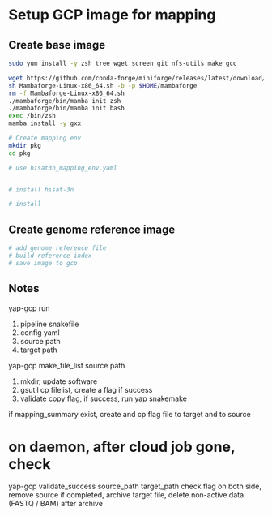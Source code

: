 # Setup GCP image for mapping

## Create base image

```bash
sudo yum install -y zsh tree wget screen git nfs-utils make gcc

wget https://github.com/conda-forge/miniforge/releases/latest/download/Mambaforge-Linux-x86_64.sh
sh Mambaforge-Linux-x86_64.sh -b -p $HOME/mambaforge
rm -f Mambaforge-Linux-x86_64.sh
./mambaforge/bin/mamba init zsh
./mambaforge/bin/mamba init bash
exec /bin/zsh
mamba install -y gxx

# Create mapping env
mkdir pkg
cd pkg

# use hisat3n_mapping_env.yaml


# install hisat-3n

# install 
```

## Create genome reference image

```bash
# add genome reference file
# build reference index
# save image to gcp
```

## Notes
yap-gcp run

1. pipeline snakefile
2. config yaml
3. source path
4. target path


yap-gcp make_file_list source path
1. mkdir, update software
2. gsutil cp filelist, create a flag if success
3. validate copy flag, if success, run yap snakemake

if mapping_summary exist, create and cp flag file to target and to source

# on daemon, after cloud job gone, check
yap-gcp validate_success source_path target_path
check flag on both side, remove source if completed, archive target file, delete non-active data (FASTQ / BAM) after archive



